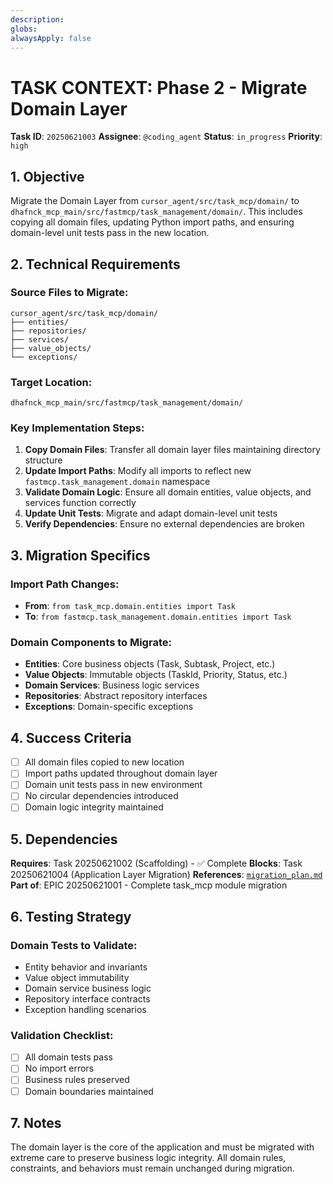 ```yaml
---
description: 
globs: 
alwaysApply: false
---
```

# TASK CONTEXT: Phase 2 - Migrate Domain Layer

**Task ID**: `20250621003`
**Assignee**: `@coding_agent`
**Status**: `in_progress`
**Priority**: `high`

## 1. Objective

Migrate the Domain Layer from `cursor_agent/src/task_mcp/domain/` to `dhafnck_mcp_main/src/fastmcp/task_management/domain/`. This includes copying all domain files, updating Python import paths, and ensuring domain-level unit tests pass in the new location.

## 2. Technical Requirements

### Source Files to Migrate:
```
cursor_agent/src/task_mcp/domain/
├── entities/
├── repositories/
├── services/
├── value_objects/
└── exceptions/
```

### Target Location:
```
dhafnck_mcp_main/src/fastmcp/task_management/domain/
```

### Key Implementation Steps:
1. **Copy Domain Files**: Transfer all domain layer files maintaining directory structure
2. **Update Import Paths**: Modify all imports to reflect new `fastmcp.task_management.domain` namespace
3. **Validate Domain Logic**: Ensure all domain entities, value objects, and services function correctly
4. **Update Unit Tests**: Migrate and adapt domain-level unit tests
5. **Verify Dependencies**: Ensure no external dependencies are broken

## 3. Migration Specifics

### Import Path Changes:
- **From**: `from task_mcp.domain.entities import Task`
- **To**: `from fastmcp.task_management.domain.entities import Task`

### Domain Components to Migrate:
- **Entities**: Core business objects (Task, Subtask, Project, etc.)
- **Value Objects**: Immutable objects (TaskId, Priority, Status, etc.)
- **Domain Services**: Business logic services
- **Repositories**: Abstract repository interfaces
- **Exceptions**: Domain-specific exceptions

## 4. Success Criteria

- [ ] All domain files copied to new location
- [ ] Import paths updated throughout domain layer
- [ ] Domain unit tests pass in new environment
- [ ] No circular dependencies introduced
- [ ] Domain logic integrity maintained

## 5. Dependencies

**Requires**: Task 20250621002 (Scaffolding) - ✅ Complete
**Blocks**: Task 20250621004 (Application Layer Migration)
**References**: [`migration_plan.md`](mdc:../../migration_plan.md)
**Part of**: EPIC 20250621001 - Complete task_mcp module migration

## 6. Testing Strategy

### Domain Tests to Validate:
- Entity behavior and invariants
- Value object immutability
- Domain service business logic
- Repository interface contracts
- Exception handling scenarios

### Validation Checklist:
- [ ] All domain tests pass
- [ ] No import errors
- [ ] Business rules preserved
- [ ] Domain boundaries maintained

## 7. Notes

The domain layer is the core of the application and must be migrated with extreme care to preserve business logic integrity. All domain rules, constraints, and behaviors must remain unchanged during migration.

